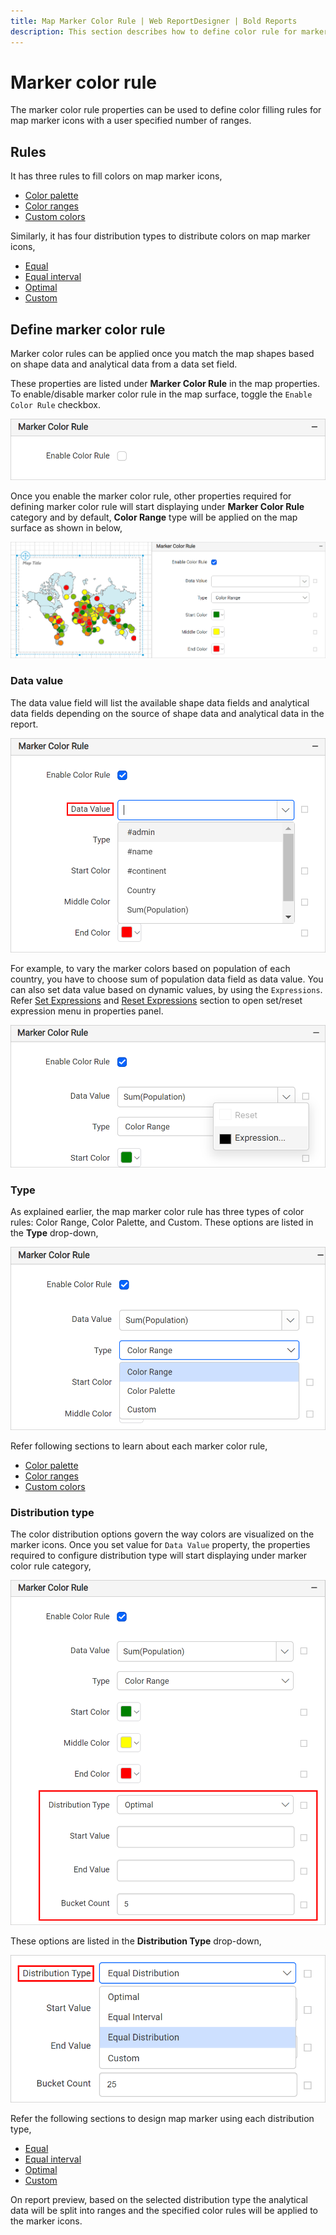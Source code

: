 ```yaml
---
title: Map Marker Color Rule | Web ReportDesigner | Bold Reports
description: This section describes how to define color rule for marker in Map Report Item with the Bold Report Designer
---
```


# Marker color rule

The marker color rule properties can be used to define color filling rules for map marker icons with a user specified number of ranges.

## Rules

It has three rules to fill colors on map marker icons,

* [Color palette](/designer-guide/report-designer/report-items/map/color-palette-marker-rule/)
* [Color ranges](/designer-guide/report-designer/report-items/map/color-range-marker-rule/)
* [Custom colors](/designer-guide/report-designer/report-items/map/custom-color-marker-rule/)

Similarly, it has four distribution types to distribute colors on map marker icons,

* [Equal](/designer-guide/report-designer/report-items/map/equal-distribution-marker-rule/)
* [Equal interval](/designer-guide/report-designer/report-items/map/equal-interval-marker-rule/)
* [Optimal](/designer-guide/report-designer/report-items/map/optimal-distribution-marker-rule/)
* [Custom](/designer-guide/report-designer/report-items/map/custom-distribution-marker-rule/)

## Define marker color rule

Marker color rules can be applied once you match the map shapes based on shape data and analytical data from a data set field.

These properties are listed under **Marker Color Rule** in the map properties. To enable/disable marker color rule in the map surface, toggle the `Enable Color Rule` checkbox.

![Map Shape properties](/static/assets/on-premise/images/report-designer/report-items/map/marker-color-rule/initial.png)

Once you enable the marker color rule, other properties required for defining marker color rule will start displaying under **Marker Color Rule** category and by default, **Color Range** type will be applied on the map surface as shown in below,

![Map shape color rule](/static/assets/on-premise/images/report-designer/report-items/map/marker-color-rule/enable-color-rule.png)

### Data value

The data value field will list the available shape data fields and analytical data fields depending on the source of shape data and analytical data in the report.

![Map data value](/static/assets/on-premise/images/report-designer/report-items/map/marker-color-rule/data-value.png)

For example, to vary the marker colors based on population of each country, you have to choose sum of population data field as data value. You can also set data value based on dynamic values, by using the `Expressions`. Refer [Set Expressions](/designer-guide/report-designer/compose-report/properties-panel/#set-expression) and [Reset Expressions](/designer-guide/report-designer/compose-report/properties-panel/#reset-expression) section to open set/reset expression menu in properties panel.

![Map data value](/static/assets/on-premise/images/report-designer/report-items/map/marker-color-rule/data-value-expression.png)

### Type

As explained earlier, the map marker color rule has three types of color rules: Color Range, Color Palette, and Custom. These options are listed in the **Type** drop-down,

![Map color rule types](/static/assets/on-premise/images/report-designer/report-items/map/marker-color-rule/types.png)

Refer following sections to learn about each marker color rule,

* [Color palette](/designer-guide/report-designer/report-items/map/color-palette-marker-rule/)
* [Color ranges](/designer-guide/report-designer/report-items/map/color-range-marker-rule/)
* [Custom colors](/designer-guide/report-designer/report-items/map/custom-color-marker-rule/)

### Distribution type

The color distribution options govern the way colors are visualized on the marker icons. Once you set value for `Data Value` property, the properties required to configure distribution type will start displaying under marker color rule category,

![Map distribution properties](/static/assets/on-premise/images/report-designer/report-items/map/marker-color-rule/distribution-properties.png)

These options are listed in the **Distribution Type** drop-down,

![Map distribution types](/static/assets/on-premise/images/report-designer/report-items/map/marker-color-rule/distribution-types.png)

Refer the following sections to design map marker using each distribution type,

* [Equal](/designer-guide/report-designer/report-items/map/equal-distribution-marker-rule/)
* [Equal interval](/designer-guide/report-designer/report-items/map/equal-interval-marker-rule/)
* [Optimal](/designer-guide/report-designer/report-items/map/optimal-distribution-marker-rule/)
* [Custom](/designer-guide/report-designer/report-items/map/custom-distribution-marker-rule/)

On report preview, based on the selected distribution type the analytical data will be split into ranges and the specified color rules will be applied to the marker icons.
